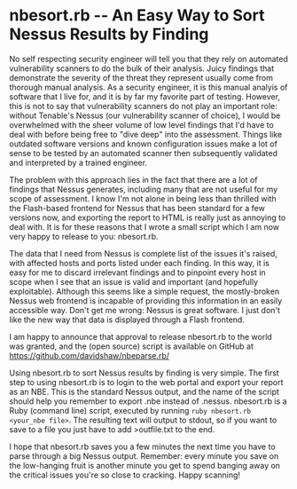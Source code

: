 # nbesort.rb -- An Easy Way to Sort Nessus Results by Finding

No self respecting security engineer will tell you that they rely on automated
vulnerability scanners to do the bulk of their analysis. Juicy findings that
demonstrate the severity of the threat they represent usually come from
thorough manual analysis. As a security engineer, it is this manual analyis of
software that I live for, and it is by far my favorite part of testing.
However, this is not to say that vulnerability scanners do not play an
important role: without Tenable's Nessus (our vulnerability scanner of
choice), I would be overwhelmed with the sheer volume of low level findings
that I'd have to deal with before being free to "dive deep" into the
assessment. Things like outdated software versions and known configuration
issues make a lot of sense to be tested by an automated scanner then
subsequently validated and interpreted by a trained engineer.

The problem with this approach lies in the fact that there are a lot of
findings that Nessus generates, including many that are not useful for my
scope of assessment. I know I'm not alone in being less than thrilled with
the Flash-based frontend for Nessus that has been standard for a few
versions now, and exporting the report to HTML is really just as annoying to
deal with. It is for these reasons that I wrote a small script which I am
now very happy to release to you: nbesort.rb.

The data that I need from Nessus is complete list of the issues it's raised,
with affected hosts and ports listed under each finding. In this way, it is easy
for me to discard irrelevant findings and to pinpoint every host in scope
when I see that an issue is valid and important (and hopefully exploitable).
Although this seems like a simple request, the mostly-broken Nessus web
frontend is incapable of providing this information in an easily accessible
way. Don't get me wrong: Nessus is great software. I just don't like the new
way that data is displayed through a Flash frontend.

I am happy to announce that approval to release nbesort.rb to the world was
granted, and the (open source) script is available on GitHub at
https://github.com/davidshaw/nbeparse.rb/

Using nbesort.rb to sort Nessus results by finding is very simple. The first
step to using nbesort.rb is to login to the web portal and export your
report as an NBE. This is the standard Nessus output, and the name of the
script should help you remember to export .nbe instead of .nessus.
nbesort.rb is a
Ruby (command line) script, executed by running `ruby nbesort.rb <your_nbe
file>`. The resulting text will output to stdout, so if you want to save to
a file you just have to add >outfile.txt to the end.

I hope that nbesort.rb saves you a few minutes the next time you have to
parse through a big Nessus output. Remember: every minute you save on the
low-hanging fruit is another minute you get to spend banging away on the
critical issues you're so close to cracking. Happy scanning!
